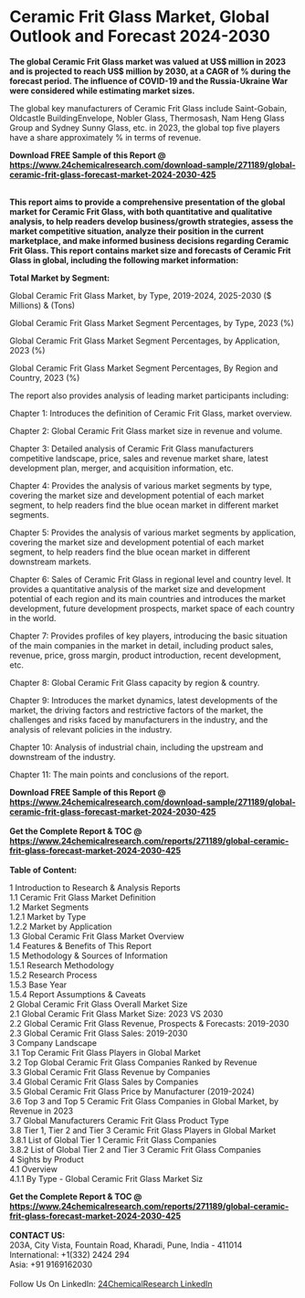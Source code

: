 <h1>Ceramic Frit Glass Market, Global Outlook and Forecast 2024-2030</h1><p><strong>The global Ceramic Frit Glass market was valued at US$ million in 2023 and is projected to reach US$ million by 2030, at a CAGR of % during the forecast period. The influence of COVID-19 and the Russia-Ukraine War were considered while estimating market sizes.</strong></p><p>
</p><p>The global key manufacturers of Ceramic Frit Glass include Saint-Gobain, Oldcastle BuildingEnvelope, Nobler Glass, Thermosash, Nam Heng Glass Group and Sydney Sunny Glass, etc. in 2023, the global top five players have a share approximately % in terms of revenue.</p><div><b>Download FREE Sample of this Report @ 
            <a href="https://www.24chemicalresearch.com/download-sample/271189/global-ceramic-frit-glass-forecast-market-2024-2030-425">
            https://www.24chemicalresearch.com/download-sample/271189/global-ceramic-frit-glass-forecast-market-2024-2030-425</a></b></div><br><p>
<strong>This report aims to provide a comprehensive presentation of the global market for Ceramic Frit Glass, with both quantitative and qualitative analysis, to help readers develop business/growth strategies, assess the market competitive situation, analyze their position in the current marketplace, and make informed business decisions regarding Ceramic Frit Glass. This report contains market size and forecasts of Ceramic Frit Glass in global, including the following market information:</strong></p><p>
</p><p>
<strong>Total Market by Segment:</strong></p><p>
Global Ceramic Frit Glass Market, by Type, 2019-2024, 2025-2030 ($ Millions) &amp; (Tons)</p><p>
Global Ceramic Frit Glass Market Segment Percentages, by Type, 2023 (%)</p><p>
</p><p>
Global Ceramic Frit Glass Market Segment Percentages, by Application, 2023 (%)</p><p>
</p><p>
Global Ceramic Frit Glass Market Segment Percentages, By Region and Country, 2023 (%)</p><p>
</p><p>
The report also provides analysis of leading market participants including:</p><p>
</p><p>
</p><p>
Chapter 1: Introduces the definition of Ceramic Frit Glass, market overview.</p><p>
Chapter 2: Global Ceramic Frit Glass market size in revenue and volume.</p><p>
Chapter 3: Detailed analysis of Ceramic Frit Glass manufacturers competitive landscape, price, sales and revenue market share, latest development plan, merger, and acquisition information, etc.</p><p>
Chapter 4: Provides the analysis of various market segments by type, covering the market size and development potential of each market segment, to help readers find the blue ocean market in different market segments.</p><p>
Chapter 5: Provides the analysis of various market segments by application, covering the market size and development potential of each market segment, to help readers find the blue ocean market in different downstream markets.</p><p>
Chapter 6: Sales of Ceramic Frit Glass in regional level and country level. It provides a quantitative analysis of the market size and development potential of each region and its main countries and introduces the market development, future development prospects, market space of each country in the world.</p><p>
Chapter 7: Provides profiles of key players, introducing the basic situation of the main companies in the market in detail, including product sales, revenue, price, gross margin, product introduction, recent development, etc.</p><p>
Chapter 8: Global Ceramic Frit Glass capacity by region &amp; country.</p><p>
Chapter 9: Introduces the market dynamics, latest developments of the market, the driving factors and restrictive factors of the market, the challenges and risks faced by manufacturers in the industry, and the analysis of relevant policies in the industry.</p><p>
Chapter 10: Analysis of industrial chain, including the upstream and downstream of the industry.</p><p>
Chapter 11: The main points and conclusions of the report.</p><div><b>Download FREE Sample of this Report @ 
            <a href="https://www.24chemicalresearch.com/download-sample/271189/global-ceramic-frit-glass-forecast-market-2024-2030-425">
            https://www.24chemicalresearch.com/download-sample/271189/global-ceramic-frit-glass-forecast-market-2024-2030-425</a></b></div><br><div><b>Get the Complete Report & TOC @ 
            <a href="https://www.24chemicalresearch.com/reports/271189/global-ceramic-frit-glass-forecast-market-2024-2030-425">
            https://www.24chemicalresearch.com/reports/271189/global-ceramic-frit-glass-forecast-market-2024-2030-425</a></b></div><br>
            <b>Table of Content:</b><p>1 Introduction to Research & Analysis Reports<br />
    1.1 Ceramic Frit Glass Market Definition<br />
    1.2 Market Segments<br />
        1.2.1 Market by Type<br />
        1.2.2 Market by Application<br />
    1.3 Global Ceramic Frit Glass Market Overview<br />
    1.4 Features & Benefits of This Report<br />
    1.5 Methodology & Sources of Information<br />
        1.5.1 Research Methodology<br />
        1.5.2 Research Process<br />
        1.5.3 Base Year<br />
        1.5.4 Report Assumptions & Caveats<br />
2 Global Ceramic Frit Glass Overall Market Size<br />
    2.1 Global Ceramic Frit Glass Market Size: 2023 VS 2030<br />
    2.2 Global Ceramic Frit Glass Revenue, Prospects & Forecasts: 2019-2030<br />
    2.3 Global Ceramic Frit Glass Sales: 2019-2030<br />
3 Company Landscape<br />
    3.1 Top Ceramic Frit Glass Players in Global Market<br />
    3.2 Top Global Ceramic Frit Glass Companies Ranked by Revenue<br />
    3.3 Global Ceramic Frit Glass Revenue by Companies<br />
    3.4 Global Ceramic Frit Glass Sales by Companies<br />
    3.5 Global Ceramic Frit Glass Price by Manufacturer (2019-2024)<br />
    3.6 Top 3 and Top 5 Ceramic Frit Glass Companies in Global Market, by Revenue in 2023<br />
    3.7 Global Manufacturers Ceramic Frit Glass Product Type<br />
    3.8 Tier 1, Tier 2 and Tier 3 Ceramic Frit Glass Players in Global Market<br />
        3.8.1 List of Global Tier 1 Ceramic Frit Glass Companies<br />
        3.8.2 List of Global Tier 2 and Tier 3 Ceramic Frit Glass Companies<br />
4 Sights by Product<br />
    4.1 Overview<br />
        4.1.1 By Type - Global Ceramic Frit Glass Market Siz</p><div><b>Get the Complete Report & TOC @ 
            <a href="https://www.24chemicalresearch.com/reports/271189/global-ceramic-frit-glass-forecast-market-2024-2030-425">
            https://www.24chemicalresearch.com/reports/271189/global-ceramic-frit-glass-forecast-market-2024-2030-425</a></b></div><br><b>CONTACT US:</b><br>
            203A, City Vista, Fountain Road, Kharadi, Pune, India - 411014<br>
            International: +1(332) 2424 294<br>
            Asia: +91 9169162030 <br><br>
            Follow Us On LinkedIn: <a href="https://www.linkedin.com/company/24chemicalresearch/">24ChemicalResearch LinkedIn</a>